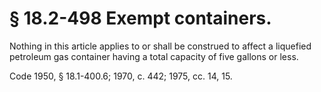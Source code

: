 # § 18.2-498 Exempt containers.

<p>Nothing in this article applies to or shall be construed to affect a liquefied petroleum gas container having a total capacity of five gallons or less.</p><p>Code 1950, § 18.1-400.6; 1970, c. 442; 1975, cc. 14, 15.</p>